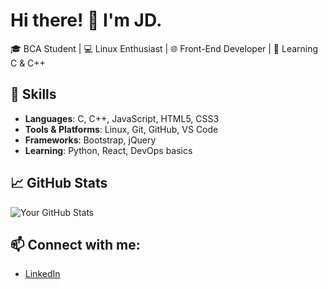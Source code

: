 # Hi there! 👋 I'm JD.

🎓 BCA Student | 💻 Linux Enthusiast | 🌐 Front-End Developer | 🔧 Learning C & C++

## 🚀 Skills
- **Languages**: C, C++, JavaScript, HTML5, CSS3
- **Tools & Platforms**: Linux, Git, GitHub, VS Code
- **Frameworks**: Bootstrap, jQuery
- **Learning**: Python, React, DevOps basics

## 📈 GitHub Stats
![Your GitHub Stats](https://github-readme-stats.vercel.app/api?username=yourusername&show_icons=true&theme=radical)

## 📫 Connect with me:
- [LinkedIn](https://www.linkedin.com/in/yourusername/)


<!--
**Jaan-mohammad/Jaan-mohammad** is a ✨ _special_ ✨ repository because its `README.md` (this file) appears on your GitHub profile.

Here are some ideas to get you started:

- 🔭 I’m currently working on ...
- 🌱 I’m currently learning ...
- 👯 I’m looking to collaborate on ...
- 🤔 I’m looking for help with ...
- 💬 Ask me about ...
- 📫 How to reach me: ...
- 😄 Pronouns: ...
- ⚡ Fun fact: ...
-->
